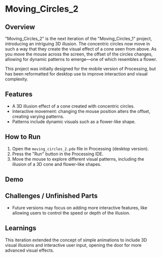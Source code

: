 # Moving_Circles_2

## Overview
"Moving_Circles_2" is the next iteration of the "Moving_Circles_1" project, introducing an intriguing 3D illusion. The concentric circles now move in such a way that they create the visual effect of a cone seen from above. As you move the mouse across the screen, the offset of the circles changes, allowing for dynamic patterns to emerge—one of which resembles a flower.

This project was initially designed for the mobile version of Processing, but has been reformatted for desktop use to improve interaction and visual complexity.

## Features
- A 3D illusion effect of a cone created with concentric circles.
- Interactive movement: changing the mouse position alters the offset, creating varying patterns.
- Patterns include dynamic visuals such as a flower-like shape.

## How to Run
1. Open the `moving_circles_2.pde` file in Processing (desktop version).
2. Press the "Run" button in the Processing IDE.
3. Move the mouse to explore different visual patterns, including the illusion of a 3D cone and flower-like shapes.

## Demo

## Challenges / Unfinished Parts
- Future versions may focus on adding more interactive features, like allowing users to control the speed or depth of the illusion.

## Learnings
This iteration extended the concept of simple animations to include 3D visual illusions and interactive user input, opening the door for more advanced visual effects.


